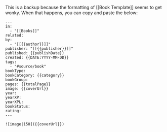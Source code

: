 This is a backup because the formatting of [[Book Template]] seems to get wonky. When that happens, you can copy and paste the below:

```
---
in:
  - "[[Books]]"
related: 
by:
  - "[[{{author}}]]"
publisher: "[[{{publisher}}]]"
published: {{publishDate}}
created: {{DATE:YYYY-MM-DD}}
tags:
  - "#source/book"
bookType: 
bookCategory: {{category}}
bookGroup: 
pages: {{totalPage}}
image: {{coverUrl}}
year: 
yearXP: 
yearXPL: 
bookStatus: 
rating:
---

![image|150]({{coverUrl}})
```
